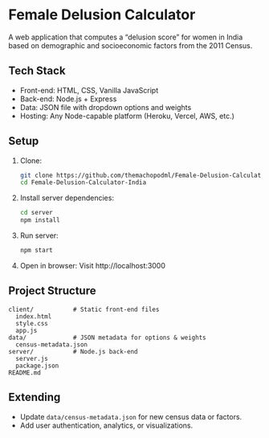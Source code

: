 # Female Delusion Calculator

A web application that computes a “delusion score” for women in India based on demographic and socioeconomic factors from the 2011 Census.

## Tech Stack

- Front-end: HTML, CSS, Vanilla JavaScript
- Back-end: Node.js + Express
- Data: JSON file with dropdown options and weights
- Hosting: Any Node-capable platform (Heroku, Vercel, AWS, etc.)

## Setup

1. Clone:
   ```bash
   git clone https://github.com/themachopodml/Female-Delusion-Calculator-India.git
   cd Female-Delusion-Calculator-India
   ```
2. Install server dependencies:
   ```bash
   cd server
   npm install
   ```
3. Run server:
   ```bash
   npm start
   ```
4. Open in browser:
   Visit http://localhost:3000

## Project Structure

```
client/           # Static front-end files
  index.html
  style.css
  app.js
data/             # JSON metadata for options & weights
  census-metadata.json
server/           # Node.js back-end
  server.js
  package.json
README.md
```

## Extending

- Update `data/census-metadata.json` for new census data or factors.
- Add user authentication, analytics, or visualizations.
